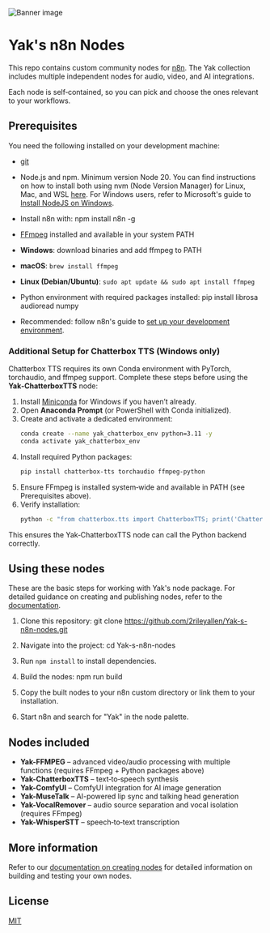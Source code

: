 ![Banner image](https://user-images.githubusercontent.com/10284570/173569848-c624317f-42b1-45a6-ab09-f0ea3c247648.png)

# Yak's n8n Nodes

This repo contains custom community nodes for [n8n](https://n8n.io). The Yak collection includes multiple independent nodes for audio, video, and AI integrations.

Each node is self‑contained, so you can pick and choose the ones relevant to your workflows.

## Prerequisites

You need the following installed on your development machine:

* [git](https://git-scm.com/downloads)
* Node.js and npm. Minimum version Node 20. You can find instructions on how to install both using nvm (Node Version Manager) for Linux, Mac, and WSL [here](https://github.com/nvm-sh/nvm). For Windows users, refer to Microsoft's guide to [Install NodeJS on Windows](https://docs.microsoft.com/en-us/windows/dev-environment/javascript/nodejs-on-windows).
* Install n8n with:
npm install n8n -g

* [FFmpeg](https://ffmpeg.org/download.html) installed and available in your system PATH
* **Windows**: download binaries and add ffmpeg to PATH
* **macOS**: `brew install ffmpeg`
* **Linux (Debian/Ubuntu)**: `sudo apt update && sudo apt install ffmpeg`
* Python environment with required packages installed:
pip install librosa audioread numpy

* Recommended: follow n8n's guide to [set up your development environment](https://docs.n8n.io/integrations/creating-nodes/build/node-development-environment/).

### Additional Setup for Chatterbox TTS (Windows only)

Chatterbox TTS requires its own Conda environment with PyTorch, torchaudio, and ffmpeg support. Complete these steps before using the **Yak‑ChatterboxTTS** node:

1. Install [Miniconda](https://docs.conda.io/en/main/miniconda.html) for Windows if you haven’t already.  
2. Open **Anaconda Prompt** (or PowerShell with Conda initialized).  
3. Create and activate a dedicated environment:
    ```bash
    conda create --name yak_chatterbox_env python=3.11 -y
    conda activate yak_chatterbox_env
    ```
4. Install required Python packages:
    ```bash
    pip install chatterbox-tts torchaudio ffmpeg-python
    ```
5. Ensure FFmpeg is installed system‑wide and available in PATH (see Prerequisites above).  
6. Verify installation:
    ```bash
    python -c "from chatterbox.tts import ChatterboxTTS; print('ChatterboxTTS ready')"
    ```

This ensures the Yak‑ChatterboxTTS node can call the Python backend correctly.

## Using these nodes

These are the basic steps for working with Yak's node package. For detailed guidance on creating and publishing nodes, refer to the [documentation](https://docs.n8n.io/integrations/creating-nodes/).

1. Clone this repository:
git clone https://github.com/2rileyallen/Yak-s-n8n-nodes.git

2. Navigate into the project:
cd Yak-s-n8n-nodes

3. Run `npm install` to install dependencies.
4. Build the nodes:
npm run build

5. Copy the built nodes to your n8n custom directory or link them to your installation.
6. Start n8n and search for "Yak" in the node palette.

## Nodes included

* **Yak-FFMPEG** – advanced video/audio processing with multiple functions (requires FFmpeg + Python packages above)
* **Yak-ChatterboxTTS** – text‑to‑speech synthesis
* **Yak-ComfyUI** – ComfyUI integration for AI image generation
* **Yak-MuseTalk** – AI-powered lip sync and talking head generation
* **Yak-VocalRemover** – audio source separation and vocal isolation (requires FFmpeg)
* **Yak-WhisperSTT** – speech‑to‑text transcription

## More information

Refer to our [documentation on creating nodes](https://docs.n8n.io/integrations/creating-nodes/) for detailed information on building and testing your own nodes.

## License

[MIT](LICENSE.md)